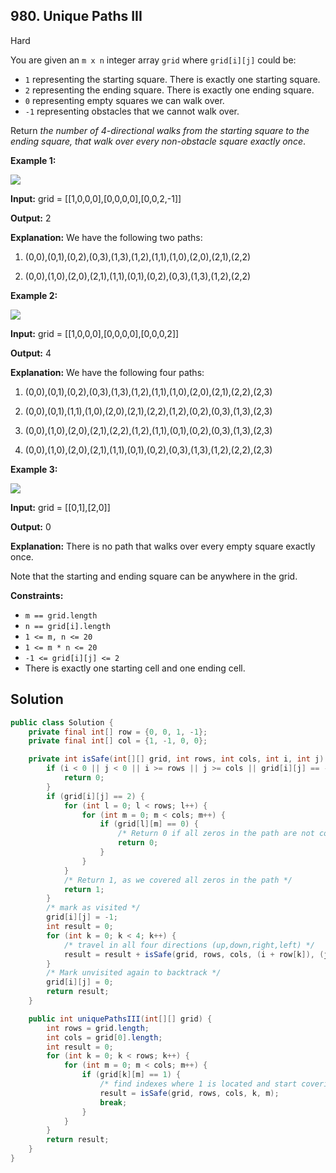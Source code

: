 ## 980\. Unique Paths III

Hard

You are given an `m x n` integer array `grid` where `grid[i][j]` could be:

*   `1` representing the starting square. There is exactly one starting square.
*   `2` representing the ending square. There is exactly one ending square.
*   `0` representing empty squares we can walk over.
*   `-1` representing obstacles that we cannot walk over.

Return _the number of 4-directional walks from the starting square to the ending square, that walk over every non-obstacle square exactly once_.

**Example 1:**

![](https://assets.leetcode.com/uploads/2021/08/02/lc-unique1.jpg)

**Input:** grid = [[1,0,0,0],[0,0,0,0],[0,0,2,-1]]

**Output:** 2

**Explanation:** We have the following two paths:

1. (0,0),(0,1),(0,2),(0,3),(1,3),(1,2),(1,1),(1,0),(2,0),(2,1),(2,2)

2. (0,0),(1,0),(2,0),(2,1),(1,1),(0,1),(0,2),(0,3),(1,3),(1,2),(2,2)

**Example 2:**

![](https://assets.leetcode.com/uploads/2021/08/02/lc-unique2.jpg)

**Input:** grid = [[1,0,0,0],[0,0,0,0],[0,0,0,2]]

**Output:** 4

**Explanation:** We have the following four paths:

1. (0,0),(0,1),(0,2),(0,3),(1,3),(1,2),(1,1),(1,0),(2,0),(2,1),(2,2),(2,3)

2. (0,0),(0,1),(1,1),(1,0),(2,0),(2,1),(2,2),(1,2),(0,2),(0,3),(1,3),(2,3)

3. (0,0),(1,0),(2,0),(2,1),(2,2),(1,2),(1,1),(0,1),(0,2),(0,3),(1,3),(2,3)

4. (0,0),(1,0),(2,0),(2,1),(1,1),(0,1),(0,2),(0,3),(1,3),(1,2),(2,2),(2,3)

**Example 3:**

![](https://assets.leetcode.com/uploads/2021/08/02/lc-unique3-.jpg)

**Input:** grid = [[0,1],[2,0]]

**Output:** 0

**Explanation:** There is no path that walks over every empty square exactly once.

Note that the starting and ending square can be anywhere in the grid.

**Constraints:**

*   `m == grid.length`
*   `n == grid[i].length`
*   `1 <= m, n <= 20`
*   `1 <= m * n <= 20`
*   `-1 <= grid[i][j] <= 2`
*   There is exactly one starting cell and one ending cell.

## Solution

```java
public class Solution {
    private final int[] row = {0, 0, 1, -1};
    private final int[] col = {1, -1, 0, 0};

    private int isSafe(int[][] grid, int rows, int cols, int i, int j) {
        if (i < 0 || j < 0 || i >= rows || j >= cols || grid[i][j] == -1) {
            return 0;
        }
        if (grid[i][j] == 2) {
            for (int l = 0; l < rows; l++) {
                for (int m = 0; m < cols; m++) {
                    if (grid[l][m] == 0) {
                        /* Return 0 if all zeros in the path are not covered */
                        return 0;
                    }
                }
            }
            /* Return 1, as we covered all zeros in the path */
            return 1;
        }
        /* mark as visited */
        grid[i][j] = -1;
        int result = 0;
        for (int k = 0; k < 4; k++) {
            /* travel in all four directions (up,down,right,left) */
            result = result + isSafe(grid, rows, cols, (i + row[k]), (j + col[k]));
        }
        /* Mark unvisited again to backtrack */
        grid[i][j] = 0;
        return result;
    }

    public int uniquePathsIII(int[][] grid) {
        int rows = grid.length;
        int cols = grid[0].length;
        int result = 0;
        for (int k = 0; k < rows; k++) {
            for (int m = 0; m < cols; m++) {
                if (grid[k][m] == 1) {
                    /* find indexes where 1 is located and start covering paths */
                    result = isSafe(grid, rows, cols, k, m);
                    break;
                }
            }
        }
        return result;
    }
}
```